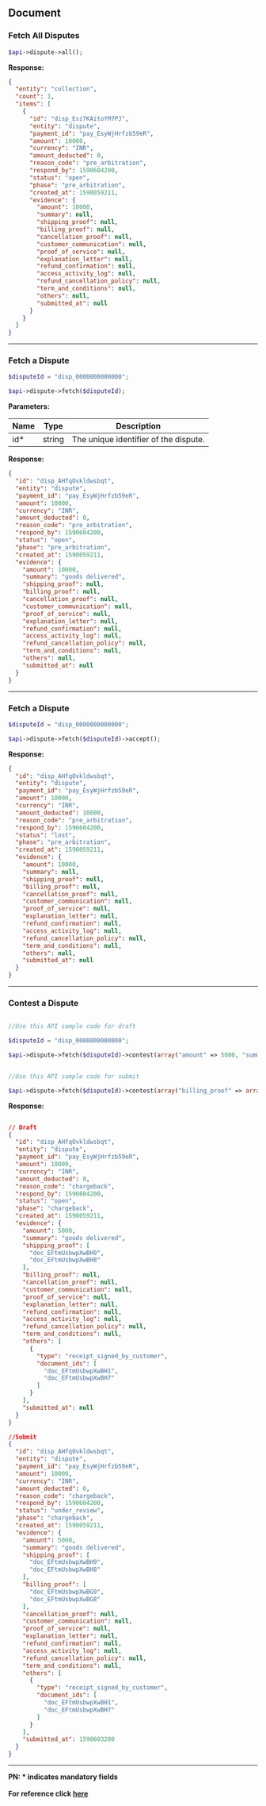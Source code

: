 ## Document

### Fetch All Disputes

```php
$api->dispute->all();
```

**Response:**
```json
{
  "entity": "collection",
  "count": 1,
  "items": [
    {
      "id": "disp_Esz7KAitoYM7PJ",
      "entity": "dispute",
      "payment_id": "pay_EsyWjHrfzb59eR",
      "amount": 10000,
      "currency": "INR",
      "amount_deducted": 0,
      "reason_code": "pre_arbitration",
      "respond_by": 1590604200,
      "status": "open",
      "phase": "pre_arbitration",
      "created_at": 1590059211,
      "evidence": {
        "amount": 10000,
        "summary": null,
        "shipping_proof": null,
        "billing_proof": null,
        "cancellation_proof": null,
        "customer_communication": null,
        "proof_of_service": null,
        "explanation_letter": null,
        "refund_confirmation": null,
        "access_activity_log": null,
        "refund_cancellation_policy": null,
        "term_and_conditions": null,
        "others": null,
        "submitted_at": null
      }
    }
  ]
}
```
-------------------------------------------------------------------------------------------------------

### Fetch a Dispute

```php
$disputeId = "disp_0000000000000";

$api->dispute->fetch($disputeId);
```

**Parameters:**

| Name  | Type      | Description                                      |
|-------|-----------|--------------------------------------------------|
| id*  | string | The unique identifier of the dispute.  |

**Response:**
```json
{
  "id": "disp_AHfqOvkldwsbqt",
  "entity": "dispute",
  "payment_id": "pay_EsyWjHrfzb59eR",
  "amount": 10000,
  "currency": "INR",
  "amount_deducted": 0,
  "reason_code": "pre_arbitration",
  "respond_by": 1590604200,
  "status": "open",
  "phase": "pre_arbitration",
  "created_at": 1590059211,
  "evidence": {
    "amount": 10000,
    "summary": "goods delivered",
    "shipping_proof": null,
    "billing_proof": null,
    "cancellation_proof": null,
    "customer_communication": null,
    "proof_of_service": null,
    "explanation_letter": null,
    "refund_confirmation": null,
    "access_activity_log": null,
    "refund_cancellation_policy": null,
    "term_and_conditions": null,
    "others": null,
    "submitted_at": null
  }
}
```
-------------------------------------------------------------------------------------------------------

### Fetch a Dispute

```php
$disputeId = "disp_0000000000000";

$api->dispute->fetch($disputeId)->accept();
```

**Response:**
```json
{
  "id": "disp_AHfqOvkldwsbqt",
  "entity": "dispute",
  "payment_id": "pay_EsyWjHrfzb59eR",
  "amount": 10000,
  "currency": "INR",
  "amount_deducted": 10000,
  "reason_code": "pre_arbitration",
  "respond_by": 1590604200,
  "status": "lost",
  "phase": "pre_arbitration",
  "created_at": 1590059211,
  "evidence": {
    "amount": 10000,
    "summary": null,
    "shipping_proof": null,
    "billing_proof": null,
    "cancellation_proof": null,
    "customer_communication": null,
    "proof_of_service": null,
    "explanation_letter": null,
    "refund_confirmation": null,
    "access_activity_log": null,
    "refund_cancellation_policy": null,
    "term_and_conditions": null,
    "others": null,
    "submitted_at": null
  }
}
```
-------------------------------------------------------------------------------------------------------
### Contest a Dispute

```php

//Use this API sample code for draft

$disputeId = "disp_0000000000000";

$api->dispute->fetch($disputeId)->contest(array("amount" => 5000, "summary" => "goods delivered", "shipping_proof" => array("doc_EFtmUsbwpXwBH9", "doc_EFtmUsbwpXwBH8"), "others" => array(array("type" => "receipt_signed_by_customer", "document_ids" => array("doc_EFtmUsbwpXwBH1", "doc_EFtmUsbwpXwBH7"))), "action" => "draft"));


//Use this API sample code for submit

$api->dispute->fetch($disputeId)->contest(array("billing_proof" => array("doc_EFtmUsbwpXwBG9", "doc_EFtmUsbwpXwBG8"), "action" => "submit"));
```

**Response:**
```json

// Draft
{
  "id": "disp_AHfqOvkldwsbqt",
  "entity": "dispute",
  "payment_id": "pay_EsyWjHrfzb59eR",
  "amount": 10000,
  "currency": "INR",
  "amount_deducted": 0,
  "reason_code": "chargeback",
  "respond_by": 1590604200,
  "status": "open",
  "phase": "chargeback",
  "created_at": 1590059211,
  "evidence": {
    "amount": 5000,
    "summary": "goods delivered",
    "shipping_proof": [
      "doc_EFtmUsbwpXwBH9",
      "doc_EFtmUsbwpXwBH8"
    ],
    "billing_proof": null,
    "cancellation_proof": null,
    "customer_communication": null,
    "proof_of_service": null,
    "explanation_letter": null,
    "refund_confirmation": null,
    "access_activity_log": null,
    "refund_cancellation_policy": null,
    "term_and_conditions": null,
    "others": [
      {
        "type": "receipt_signed_by_customer",
        "document_ids": [
          "doc_EFtmUsbwpXwBH1",
          "doc_EFtmUsbwpXwBH7"
        ]
      }
    ],
    "submitted_at": null
  }
}

//Submit 
{
  "id": "disp_AHfqOvkldwsbqt",
  "entity": "dispute",
  "payment_id": "pay_EsyWjHrfzb59eR",
  "amount": 10000,
  "currency": "INR",
  "amount_deducted": 0,
  "reason_code": "chargeback",
  "respond_by": 1590604200,
  "status": "under_review",
  "phase": "chargeback",
  "created_at": 1590059211,
  "evidence": {
    "amount": 5000,
    "summary": "goods delivered",
    "shipping_proof": [
      "doc_EFtmUsbwpXwBH9",
      "doc_EFtmUsbwpXwBH8"
    ],
    "billing_proof": [
      "doc_EFtmUsbwpXwBG9",
      "doc_EFtmUsbwpXwBG8"
    ],
    "cancellation_proof": null,
    "customer_communication": null,
    "proof_of_service": null,
    "explanation_letter": null,
    "refund_confirmation": null,
    "access_activity_log": null,
    "refund_cancellation_policy": null,
    "term_and_conditions": null,
    "others": [
      {
        "type": "receipt_signed_by_customer",
        "document_ids": [
          "doc_EFtmUsbwpXwBH1",
          "doc_EFtmUsbwpXwBH7"
        ]
      }
    ],
    "submitted_at": 1590603200
  }
}
```
-------------------------------------------------------------------------------------------------------
**PN: * indicates mandatory fields**
<br>
<br>
**For reference click [here](https://razorpay.com/docs/api/documents)**